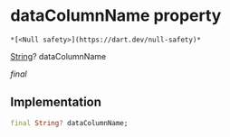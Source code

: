 


# dataColumnName property




    *[<Null safety>](https://dart.dev/null-safety)*


[String](https://api.flutter.dev/flutter/dart-core/String-class.html)? dataColumnName
  
_final_






## Implementation

```dart
final String? dataColumnName;


```







